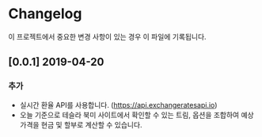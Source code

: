 # Changelog
이 프로젝트에서 중요한 변경 사항이 있는 경우 이 파일에 기록됩니다.

## [0.0.1] 2019-04-20
### 추가
- 실시간 환율 API를 사용합니다. (https://api.exchangeratesapi.io)
- 오늘 기준으로 테슬라 북미 사이트에서 확인할 수 있는 트림, 옵션을 조합하여 예상 가격을 현금 및 할부로 계산할 수 있습니다.
